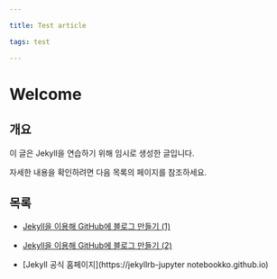```yaml
---

title: Test article

tags: test

---
```


 

# Welcome

 

## 개요

이 글은 Jekyll을 연습하기 위해 임시로 생성한 글입니다.

자세한 내용을 확인하려면 다음 목록의 페이지를 참조하세요.

 

## 목록

- [Jekyll을 이용해 GitHub에 블로그 만들기 (1)](https://jetalog.net/86)

- [Jekyll을 이용해 GitHub에 블로그 만들기 (2)](https://jetalog.net/87)

- [Jekyll 공식 홈페이지](https://jekyllrb-jupyter notebookko.github.io)